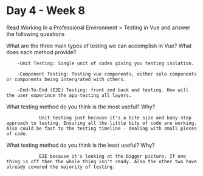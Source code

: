 # Day 4 - Week 8

Read Working In a Professional Environment > Testing in Vue and answer the following questions

What are the three main types of testing we can accomplish in Vue? What does each method provide?

        -Unit Testing: Single unit of codes giving you testing isolation.

        -Component Testing: Testing vue components, either solo components or components being intergrated with others.

        -End-To-End (E2E) Testing: front and back end testing. How will the user experince the app-testing all layers.

What testing method do you think is the most useful? Why?

                Unit testing just because it's a bite size and baby step approach to testing. Ensuring all the little bits of code are working. Also could be fast to the testing timeline - dealing with small pieces of code.

What testing method do you think is the least useful? Why?

                E2E because it's looking at the bigger picture. If one thing is off then the whole thing isn't ready. Also the other two have already covered the majority of testing.
